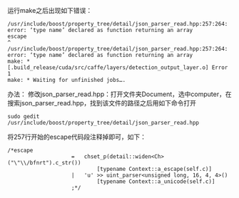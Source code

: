 运行make之后出现如下错误：
```
/usr/include/boost/property_tree/detail/json_parser_read.hpp:257:264: error: ‘type name’ declared as function returning an array 
escape 
^ 
/usr/include/boost/property_tree/detail/json_parser_read.hpp:257:264: error: ‘type name’ declared as function returning an array 
make: * [.build_release/cuda/src/caffe/layers/detection_output_layer.o] Error 1 
make: * Waiting for unfinished jobs….
```

办法： 
修改json_parser_read.hpp：打开文件夹Document，选中computer，在搜索json_parser_read.hpp，找到该文件的路径之后用如下命令打开
```
sudo gedit /usr/include/boost/property_tree/detail/json_parser_read.hpp
```
将257行开始的escape代码段注释掉即可，如下：
```
/*escape
                    =   chset_p(detail::widen<Ch>("\"\\/bfnrt").c_str())
                            [typename Context::a_escape(self.c)]
                    |   'u' >> uint_parser<unsigned long, 16, 4, 4>()
                            [typename Context::a_unicode(self.c)]
                    ;*/
```